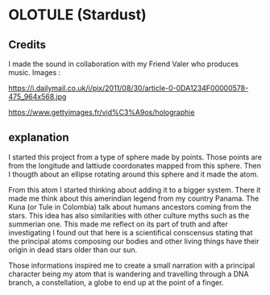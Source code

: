 # OLOTULE (Stardust)

## Credits

I made the sound in collaboration with my Friend Valer who produces music.
Images :

https://i.dailymail.co.uk/i/pix/2011/08/30/article-0-0DA1234F00000578-475_964x568.jpg

https://www.gettyimages.fr/vid%C3%A9os/holographie

## explanation

I started this project from a type of sphere made by points. Those points are from the longitude and lattiude coordonates mapped from this sphere. Then I thougth about an ellipse rotating around this sphere and it made the atom.

From this atom I started thinking about adding it to a bigger system. There it made me think about this amerindian legend from my country Panama. The Kuna (or Tule in Colombia) talk about humans ancestors coming from the stars. This idea has also similarities with other culture myths such as the summerian one. This made me reflect on its part of truth and after investigating I found out that here is a scientifical conscensus stating that the principal atoms composing our bodies and other living things have their origin in dead stars older than our sun.

Those informations inspired me to create a small narration with a principal character being my atom that is wandering and travelling through a DNA branch, a constellation, a globe to end up at the point of a finger.